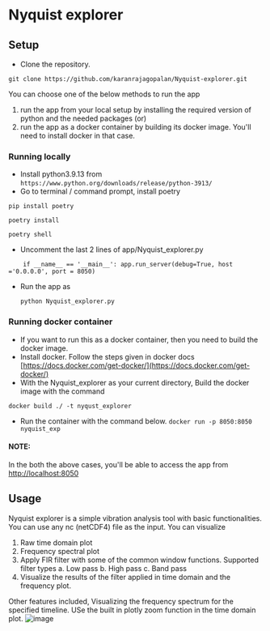 # Nyquist explorer
 
## Setup
* Clone the repository.

`git clone https://github.com/karanrajagopalan/Nyquist-explorer.git`

You can choose one of the below methods to run the app

1. run the app from your local setup by installing the required version of python and the needed packages 
(or)
2. run the app as a docker container by building its docker image. You'll need to install docker in that case.

### Running locally
* Install python3.9.13 from  `https://www.python.org/downloads/release/python-3913/`
* Go to terminal / command prompt, install poetry

`pip install poetry`

`poetry install`

`poetry shell`

* Uncomment the last 2 lines of app/Nyquist_explorer.py

`    if __name__ == '__main__':
       app.run_server(debug=True, host ='0.0.0.0', port = 8050)`
* Run the app as 

    `python Nyquist_explorer.py`

### Running docker container
* If you want to run this as a docker container, then you need to build the docker image.
* Install docker. Follow the steps given in docker docs [https://docs.docker.com/get-docker/](https://docs.docker.com/get-docker/)
* With the Nyquist_explorer as your current directory, Build the docker image with the command

 `docker build ./ -t nyqust_explorer`

* Run the container with the command below.
 `docker run -p 8050:8050 nyquist_exp`

#### NOTE: 
In the both the above cases, you'll be able to access the app from [http://localhost:8050](http://localhost:8050)

## Usage
Nyquist explorer is a simple vibration analysis tool with basic functionalities. You can use any nc (netCDF4) file as the input. You can visualize 
 1. Raw time domain plot
 2. Frequency spectral plot
 3. Apply FIR filter with some of the common window functions. Supported filter types
    a. Low pass
    b. High pass
    c. Band pass
 4. Visualize the results of the filter applied in time domain and the frequency plot.

Other features included,
 Visualizing the frequency spectrum for the specified timeline. USe the built in plotly zoom function in the time domain plot.
![image](https://user-images.githubusercontent.com/58655145/152064393-7f79bb10-c885-4c0b-8296-bdfb81df0ff4.png)
